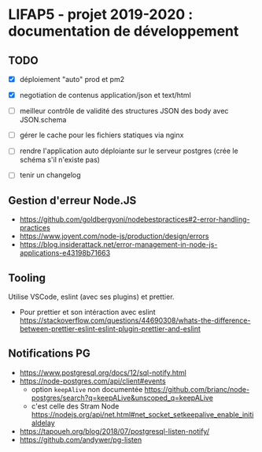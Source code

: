 LIFAP5 - projet 2019-2020 : documentation de développement
==========================================================


TODO
----

* [X] déploiement "auto" prod et pm2
* [X] negotiation de contenus application/json et text/html
* [ ] meilleur contrôle de validité des structures JSON des body avec JSON.schema
* [ ] gérer le cache pour les fichiers statiques via nginx
* [ ] rendre l'application auto déploiante sur le serveur postgres (crée le schéma s'il n'existe pas)
* [ ] tenir un changelog


Gestion d'erreur Node.JS
------------------------

* <https://github.com/goldbergyoni/nodebestpractices#2-error-handling-practices>
* <https://www.joyent.com/node-js/production/design/errors>
* <https://blog.insiderattack.net/error-management-in-node-js-applications-e43198b71663>

Tooling
-------

Utilise VSCode, eslint (avec ses plugins) et prettier.

* Pour prettier et son intéraction avec eslint <https://stackoverflow.com/questions/44690308/whats-the-difference-between-prettier-eslint-eslint-plugin-prettier-and-eslint>

Notifications PG
----------------

 * <https://www.postgresql.org/docs/12/sql-notify.html>
 * <https://node-postgres.com/api/client#events>
   * option `keepAlive` non documentée <https://github.com/brianc/node-postgres/search?q=keepALive&unscoped_q=keepALive>
   * c'est celle des Stram Node <https://nodejs.org/api/net.html#net_socket_setkeepalive_enable_initialdelay>
 * <https://tapoueh.org/blog/2018/07/postgresql-listen-notify/>
 * <https://github.com/andywer/pg-listen>